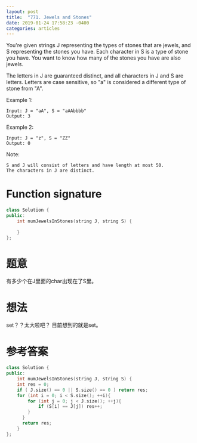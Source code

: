 ```yaml
---
layout: post
title:  "771. Jewels and Stones"
date: 2019-01-24 17:58:23 -0400
categories: articles
---
```

You're given strings J representing the types of stones that are jewels, and S representing the stones you have.  Each character in S is a type of stone you have.  You want to know how many of the stones you have are also jewels.

The letters in J are guaranteed distinct, and all characters in J and S are letters. Letters are case sensitive, so "a" is considered a different type of stone from "A".

Example 1:
```
Input: J = "aA", S = "aAAbbbb"
Output: 3
```
Example 2:
```
Input: J = "z", S = "ZZ"
Output: 0
```
Note:
```
S and J will consist of letters and have length at most 50.
The characters in J are distinct.
```
# Function signature
```c++
class Solution {
public:
    int numJewelsInStones(string J, string S) {
        
    }
};
```
# 题意
有多少个在J里面的char出现在了S里。
# 想法
set？？太大啦吧？
目前想到的就是set。
# 参考答案
```c++
class Solution {
public:
    int numJewelsInStones(string J, string S) {
    int res = 0;
    if ( J.size() == 0 || S.size() == 0 ) return res;
    for (int i = 0; i < S.size(); ++i){
    	for (int j = 0; j < J.size(); ++j){
    		if (S[i] == J[j]) res++;
    	}
      }
      return res;
    }
};
```